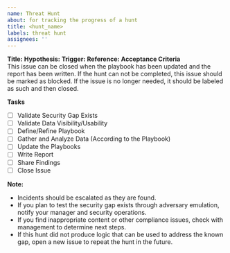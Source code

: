 ```yaml
---
name: Threat Hunt
about: for tracking the progress of a hunt
title: <hunt_name>
labels: threat hunt
assignees: ''
---
```

**Title:** <Hunt for xyz>
**Hypothesis:** <Brief description of the activity you feel you are not covered for what you will hunted for>
**Trigger:** <What triggered this hunt>
**Reference:** <link to TTP description>
**Acceptance Criteria**  
This issue can be closed when the playbook has been updated and the report has been written. If the hunt can not be completed, this issue should be marked as blocked. If the issue is no longer needed, it should be labeled as such and then closed.

**Tasks**
- [ ] Validate Security Gap Exists
- [ ] Validate Data Visibility/Usability
- [ ] Define/Refine Playbook
- [ ] Gather and Analyze Data (According to the Playbook)
- [ ] Update the Playbooks
- [ ] Write Report
- [ ] Share Findings
- [ ] Close Issue

**Note:** 
- Incidents should be escalated as they are found.
- If you plan to test the security gap exists through adversary emulation, notify your manager and security operations.
- If you find inappropriate content or other compliance issues, check with management to determine next steps.
- If this hunt did not produce logic that can be used to address the known gap, open a new issue to repeat the hunt in the future.
